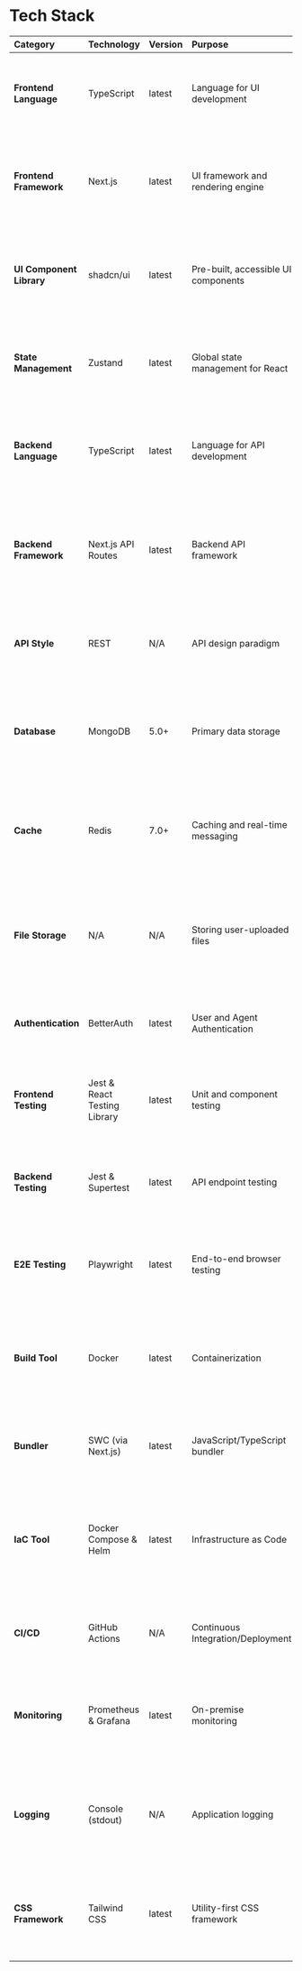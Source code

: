 # Tech Stack

| Category | Technology | Version | Purpose | Rationale |
| :--- | :--- | :--- | :--- | :--- |
| **Frontend Language** | TypeScript | latest | Language for UI development | Provides type safety and better developer experience for large applications. |
| **Frontend Framework** | Next.js | latest | UI framework and rendering engine | Specified in PRD. Enables React-based development with server-side rendering and static site generation. |
| **UI Component Library**| shadcn/ui | latest | Pre-built, accessible UI components | Specified in UI/UX Spec. Accelerates development with customizable and accessible components. |
| **State Management** | Zustand | latest | Global state management for React | A lightweight, unopinionated state management solution that is easy to use with Next.js. |
| **Backend Language** | TypeScript | latest | Language for API development | Consistent language across the stack simplifies development and code sharing. |
| **Backend Framework** | Next.js API Routes | latest | Backend API framework | Specified in PRD. Co-locates backend logic with the frontend, simplifying the monorepo structure. |
| **API Style** | REST | N/A | API design paradigm | A well-understood, standard approach for building APIs. Aligns with API-first goal. |
| **Database** | MongoDB | 5.0+ | Primary data storage | Specified in PRD. A flexible NoSQL database that works well with JavaScript-based applications. |
| **Cache** | Redis | 7.0+ | Caching and real-time messaging | Specified in PRD. Used for caching frequently accessed data and as a pub/sub broker for WebSockets. |
| **File Storage** | N/A | N/A | Storing user-uploaded files | Out of scope for MVP. Future implementation would use a service like AWS S3 or MinIO for on-premise. |
| **Authentication** | BetterAuth | latest | User and Agent Authentication | Specified in PRD. Integrated directly into the Next.js application. |
| **Frontend Testing** | Jest & React Testing Library | latest | Unit and component testing | Industry standard for testing React applications, ensuring component correctness. |
| **Backend Testing** | Jest & Supertest | latest | API endpoint testing | Allows for testing API routes without needing a running server, ideal for CI environments. |
| **E2E Testing** | Playwright | latest | End-to-end browser testing | A modern, reliable E2E testing framework that supports all major browsers. |
| **Build Tool** | Docker | latest | Containerization | Packages the application and its dependencies into a portable image for both cloud and on-premise deployments. |
| **Bundler** | SWC (via Next.js) | latest | JavaScript/TypeScript bundler | The default, high-performance bundler included with Next.js. |
| **IaC Tool** | Docker Compose & Helm | latest | Infrastructure as Code | Docker Compose for simple on-prem setups, Helm for Kubernetes-based deployments (both on-prem and cloud). |
| **CI/CD** | GitHub Actions | N/A | Continuous Integration/Deployment | Specified in PRD. Automates the build, test, and deployment pipeline. |
| **Monitoring** | Prometheus & Grafana | latest | On-premise monitoring | A standard open-source stack for metrics and visualization, suitable for self-hosted deployments. |
| **Logging** | Console (stdout) | N/A | Application logging | Directing logs to stdout is a container best practice, allowing flexible log collection by different platforms. |
| **CSS Framework** | Tailwind CSS | latest | Utility-first CSS framework | Specified in UI/UX Spec. Enables rapid UI development with a consistent design system. |
